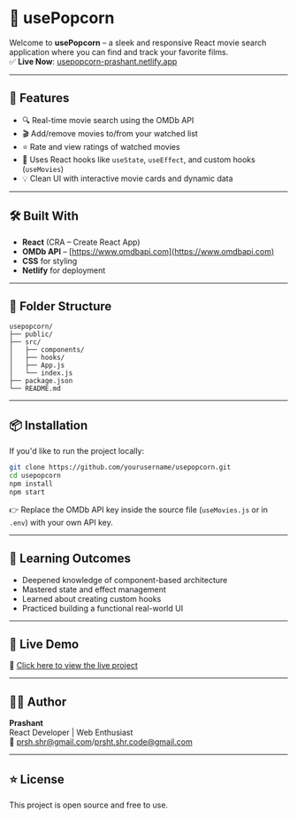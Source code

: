 # 🍿 usePopcorn

Welcome to **usePopcorn** – a sleek and responsive React movie search application where you can find and track your favorite films.  
✅ **Live Now**: [usepopcorn-prashant.netlify.app](https://usepopcorn-prashant.netlify.app/)

---

## 🚀 Features

- 🔍 Real-time movie search using the OMDb API  
- 🎬 Add/remove movies to/from your watched list  
- ⭐ Rate and view ratings of watched movies  
- 🧠 Uses React hooks like `useState`, `useEffect`, and custom hooks (`useMovies`)  
- 💡 Clean UI with interactive movie cards and dynamic data

---

## 🛠️ Built With

- **React** (CRA – Create React App)  
- **OMDb API** – [https://www.omdbapi.com](https://www.omdbapi.com)  
- **CSS** for styling  
- **Netlify** for deployment

---

## 📁 Folder Structure

```
usepopcorn/
├── public/
├── src/
│   ├── components/
│   ├── hooks/
│   ├── App.js
│   └── index.js
├── package.json
└── README.md
```

---

## 📦 Installation

If you'd like to run the project locally:

```bash
git clone https://github.com/yourusername/usepopcorn.git
cd usepopcorn
npm install
npm start
```

👉 Replace the OMDb API key inside the source file (`useMovies.js` or in `.env`) with your own API key.

---

## 🧠 Learning Outcomes

- Deepened knowledge of component-based architecture  
- Mastered state and effect management  
- Learned about creating custom hooks  
- Practiced building a functional real-world UI

---

## 📡 Live Demo

🔗 [Click here to view the live project](https://usepopcorn-prashant.netlify.app/)

---

## 🙋‍♂️ Author

**Prashant**  
React Developer | Web Enthusiast  
📧 prsh.shr@gmail.com/prsht.shr.code@gmail.com

---

## ⭐ License

This project is open source and free to use.
